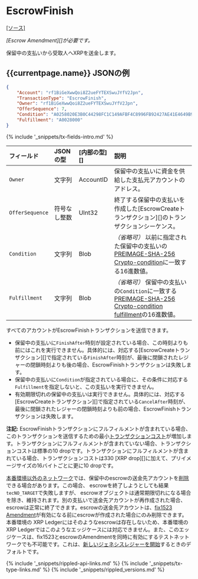 # EscrowFinish

[[ソース]](https://github.com/ripple/rippled/blob/master/src/ripple/app/tx/impl/Escrow.cpp "Source")

_[Escrow Amendment][]が必要です。_

保留中の支払いから受取人へXRPを送金します。

## {{currentpage.name}} JSONの例

```json
{
    "Account": "rf1BiGeXwwQoi8Z2ueFYTEXSwuJYfV2Jpn",
    "TransactionType": "EscrowFinish",
    "Owner": "rf1BiGeXwwQoi8Z2ueFYTEXSwuJYfV2Jpn",
    "OfferSequence": 7,
    "Condition": "A0258020E3B0C44298FC1C149AFBF4C8996FB92427AE41E4649B934CA495991B7852B855810100",
    "Fulfillment": "A0028000"
}
```

{% include '_snippets/tx-fields-intro.md' %}
<!--{# fix md highlighting_ #}-->


| フィールド       | JSONの型         | [内部の型][]       | 説明                |
|:----------------|:-----------------|:------------------|:--------------------|
| `Owner` | 文字列 | AccountID | 保留中の支払いに資金を供給した支払元アカウントのアドレス。 |
| `OfferSequence` | 符号なし整数 | UInt32 | 終了する保留中の支払いを作成した[EscrowCreateトランザクション][]のトランザクションシーケンス。 |
| `Condition` | 文字列 | Blob | _（省略可）_ 以前に指定された保留中の支払いの[PREIMAGE-SHA-256 Crypto-condition](https://tools.ietf.org/html/draft-thomas-crypto-conditions-02#section-8.1)に一致する16進数値。 |
| `Fulfillment` | 文字列 | Blob | _（省略可）_ 保留中の支払いの`Condition`に一致する[PREIMAGE-SHA-256 Crypto-condition fulfillment](https://tools.ietf.org/html/draft-thomas-crypto-conditions-02#section-8.1.4)の16進数値。 |

すべてのアカウントがEscrowFinishトランザクションを送信できます。

- 保留中の支払いに`FinishAfter`時刻が設定されている場合、この時刻よりも前にはこれを実行できません。具体的には、対応する[EscrowCreateトランザクション][]で指定されている`FinishAfter`時刻が、最後に閉鎖されたレジャーの閉鎖時刻よりも後の場合、EscrowFinishトランザクションは失敗します。
- 保留中の支払いに`Condition`が指定されている場合に、その条件に対応する`Fulfillment`を指定しないと、この支払いを実行できません。
- 有効期限切れの保留中の支払いは実行できません。具体的には、対応する[EscrowCreateトランザクション][]で指定されている`CancelAfter`時刻が、最後に閉鎖されたレジャーの閉鎖時刻よりも前の場合、EscrowFinishトランザクションは失敗します。

**注記:** EscrowFinishトランザクションにフルフィルメントが含まれている場合、このトランザクションを送信するための最小[トランザクションコスト](transaction-cost.html)が増加します。トランザクションにフルフィルメントが含まれていない場合、トランザクションコストは標準の10 dropです。トランザクションにフルフィルメントが含まれている場合、トランザクションコストは330 [XRP drop][]に加えて、プリイメージサイズの16バイトごとに更に10 dropです。

[本番環境以外のネットワーク](parallel-networks.html)では、保留中のescrowの送金先アカウントを[削除](accounts.html#アカウントの削除)できる場合があります。この場合、 escrowを終了しようとしても結果`tecNO_TARGET`で失敗しますが、 escrowオブジェクトは通常期限切れになる場合を除き、維持されます。別の支払いで送金先アカウントが再作成された場合、 escrowは正常に終了できます。escrowの送金先アカウントは、[fix1523 Amendment](known-amendments.html#fix1523)が有効になる前にescrowが作成された場合にのみ削除できます。本番環境の XRP Ledgerにはそのようなescrowは存在しないため、本番環境のXRP Ledgerではこのようなエッジケースには対応できません。また、このエッジケースは、fix1523とescrowのAmendmentを同時に有効にするテストネットワークでも不可能です。これは、[新しいジェネシスレジャーを開始](start-a-new-genesis-ledger-in-stand-alone-mode.html)するときのデフォルトです。

<!--{# common link defs #}-->
{% include '_snippets/rippled-api-links.md' %}
{% include '_snippets/tx-type-links.md' %}
{% include '_snippets/rippled_versions.md' %}
